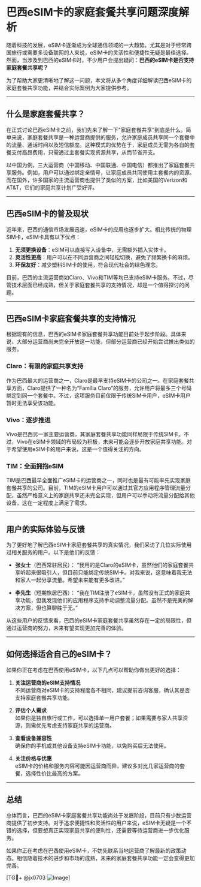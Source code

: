 # 巴西eSIM卡的家庭套餐共享问题深度解析

随着科技的发展，eSIM卡逐渐成为全球通信领域的一大趋势。尤其是对于经常跨国旅行或需要多设备联网的人来说，eSIM卡的灵活性和便捷性无疑是最佳选择。然而，当涉及到巴西的eSIM卡时，不少用户会提出疑问：**巴西的eSIM卡是否支持家庭套餐共享呢？**

为了帮助大家更清晰地了解这一问题，本文将从多个角度详细解读巴西eSIM卡的家庭套餐共享功能，并结合实际案例为大家提供参考。

---

## 什么是家庭套餐共享？

在正式讨论巴西eSIM卡之前，我们先来了解一下“家庭套餐共享”到底是什么。简单来说，家庭套餐共享是一种运营商提供的服务，允许家庭成员共享同一个套餐中的流量、通话时间以及短信额度。这种模式的优势在于，家庭成员无需为各自的套餐支付高昂费用，只需通过主套餐实现资源共享，从而节省开支。

以中国为例，三大运营商（中国移动、中国联通、中国电信）都推出了家庭套餐共享服务。例如，用户可以通过绑定亲情号，让家庭成员共同使用主套餐内的资源。而在国外，许多国家的主流运营商也提供了类似的方案，比如美国的Verizon和AT&T，它们的家庭共享计划广受好评。

---

## 巴西eSIM卡的普及现状

近年来，巴西的通信市场发展迅速，eSIM卡的应用也逐步扩大。相比传统的物理SIM卡，eSIM卡具有以下优点：

1. **无须更换设备**：eSIM可以直接写入设备中，无需额外插入实体卡。
2. **灵活性更高**：用户可以在不同运营商之间轻松切换，避免了频繁换卡的麻烦。
3. **环保友好**：减少塑料SIM卡的使用，符合现代社会的绿色理念。

目前，巴西的主流运营商如Claro、Vivo和TIM等均已支持eSIM卡服务。不过，尽管技术层面已经成熟，但关于家庭套餐共享的支持情况，却是一个值得探讨的问题。

---

## 巴西eSIM卡家庭套餐共享的支持情况

根据现有的信息，巴西的eSIM卡家庭套餐共享功能目前处于起步阶段。具体来说，大部分运营商尚未完全开放这一功能，但部分运营商已经开始尝试推出类似的服务。

### Claro：有限的家庭共享支持
作为巴西最大的运营商之一，Claro是最早支持eSIM卡的公司之一。在家庭套餐共享方面，Claro提供了一种名为“Família Claro”的服务，允许用户将最多三个号码绑定到同一个套餐中。不过，这项服务目前仅限于传统SIM卡用户，eSIM卡用户暂时无法享受该功能。

### Vivo：逐步推进
Vivo是巴西另一家主要运营商，其家庭套餐共享功能同样局限于传统SIM卡。不过，Vivo在eSIM卡领域的布局较为积极，未来可能会逐步开放家庭共享功能。对于希望使用eSIM卡的用户来说，这是一个值得关注的方向。

### TIM：全面拥抱eSIM
TIM是巴西最早全面推广eSIM卡的运营商之一，同时也是最有可能率先实现家庭套餐共享的公司。目前，TIM的eSIM卡用户可以通过其官方应用程序管理流量分配，虽然严格意义上的家庭共享还未完全实现，但用户可以手动将流量分配给其他设备，这在一定程度上满足了需求。

---

## 用户的实际体验与反馈

为了更好地了解巴西eSIM卡家庭套餐共享的真实情况，我们采访了几位实际使用过相关服务的用户。以下是他们的反馈：

- **张女士**（巴西常驻居民）：
  “我用的是Claro的eSIM卡，虽然他们的家庭套餐共享听起来很吸引人，但目前只能绑定传统SIM卡。对我来说，这意味着我无法和家人一起分享流量。希望未来能有更多改进。”

- **李先生**（短期旅居巴西）：
  “我在TIM注册了eSIM卡，虽然没有正式的家庭共享功能，但我发现他们的应用程序支持手动调整流量分配。虽然不是完美的解决方案，但也算聊胜于无。”

从这些用户的反馈来看，巴西的eSIM卡家庭套餐共享虽然存在一定的局限性，但通过运营商的努力，未来有望实现更加完善的体验。

---

## 如何选择适合自己的eSIM卡？

如果你正在考虑在巴西使用eSIM卡，以下几点可以帮助你做出更好的选择：

1. **关注运营商的eSIM支持情况**  
   不同运营商对eSIM卡的支持程度各不相同，建议提前咨询客服，确认其是否支持家庭套餐共享功能。

2. **评估个人需求**  
   如果你是独自旅行或工作，可以选择单一用户套餐；如果需要与家人共享资源，则需优先考虑支持家庭共享的运营商。

3. **查看设备兼容性**  
   确保你的手机或其他设备支持eSIM卡功能，以免购买后无法使用。

4. **关注价格与优惠**  
   eSIM卡的价格和服务内容可能因运营商而异，建议多对比几家运营商的套餐，选择性价比最高的方案。

---

## 总结

总体而言，巴西的eSIM卡家庭套餐共享功能尚处于发展阶段，目前只有少数运营商提供了初步支持。对于追求便捷性和灵活性的用户来说，eSIM卡无疑是一个不错的选择，但要想真正实现家庭共享的便利性，还需要等待运营商进一步优化服务。

如果你正在考虑在巴西使用eSIM卡，不妨先联系当地运营商了解最新的政策动态。相信随着技术的进步和市场的成熟，未来的家庭套餐共享功能一定会变得更加完善。

[TG💪+ @jx0703 ![Image](https://github.com/user-attachments/assets/dbca1d08-cadb-493c-b0ec-ad6f7a83f270)]